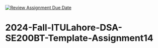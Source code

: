 [![Review Assignment Due Date](https://classroom.github.com/assets/deadline-readme-button-22041afd0340ce965d47ae6ef1cefeee28c7c493a6346c4f15d667ab976d596c.svg)](https://classroom.github.com/a/qB9BmqXt)
# 2024-Fall-ITULahore-DSA-SE200BT-Template-Assignment14
